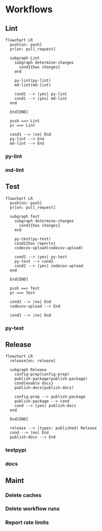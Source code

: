 # Workflows

## Lint

```mermaid
flowchart LR
  push[on: push]
  pr[on: pull_request]

  subgraph Lint
    subgraph determine-changes
      cond1{has changes}
    end

    py-lint(py-lint)
    md-lint(md-lint)

    cond1 --> |yes| py-lint
    cond1 --> |yes| md-lint
  end

  End[END]

  push ==> Lint
  pr ==> Lint

  cond1 --> |no| End
  py-lint --> End
  md-lint --> End
```

### py-lint

### md-lint

## Test

```mermaid
flowchart LR
  push[on: push]
  pr[on: pull_request]

  subgraph Test
    subgraph determine-changes
      cond1{has changes}
    end

    py-test(py-test)
    cond2{has reports}
    codecov-upload(codecov-upload)

    cond1 --> |yes| py-test
    py-test --> cond2
    cond2 --> |yes| codecov-upload
  end

  End[END]

  push ==> Test
  pr ==> Test

  cond2 --> |no| End
  codecov-upload --> End

  cond1 --> |no| End
```

### py-test

## Release

```mermaid
flowchart LR
  release[on: release]

  subgraph Release
    config-prep(config-prep)
    publish-package(publish-package)
    cond{enable docs}
    publish-docs(publish-docs)

    config-prep --> publish-package
    publish-package --> cond
    cond --> |yes| publish-docs
  end

  End[END]

  release --> |types: published| Release
  cond --> |no| End
  publish-docs --> End
```

### testpypi

### docs

## Maint

### Delete caches

### Delete workflow runs

### Report rate limits
